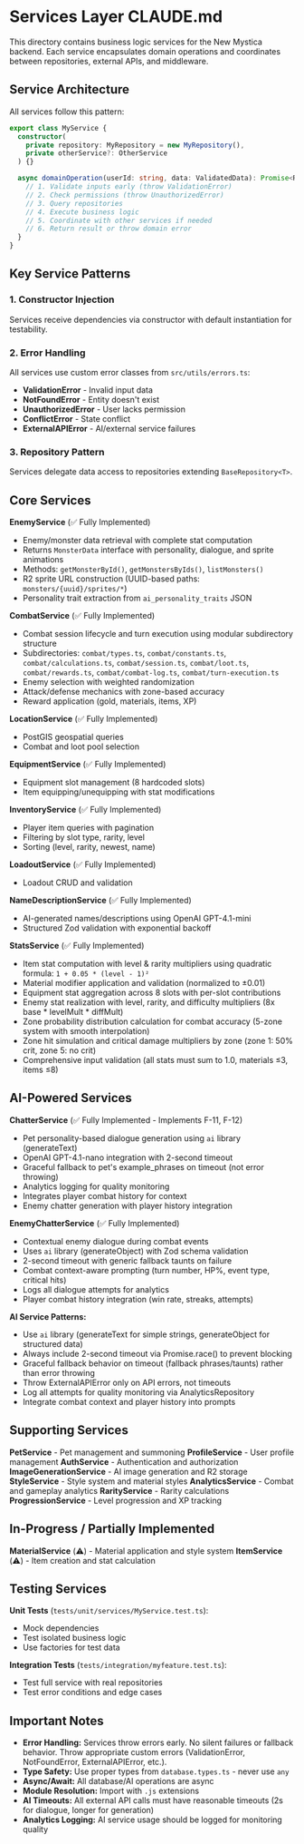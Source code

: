 # Services Layer CLAUDE.md

This directory contains business logic services for the New Mystica backend. Each service encapsulates domain operations and coordinates between repositories, external APIs, and middleware.

## Service Architecture

All services follow this pattern:

```typescript
export class MyService {
  constructor(
    private repository: MyRepository = new MyRepository(),
    private otherService?: OtherService
  ) {}

  async domainOperation(userId: string, data: ValidatedData): Promise<Result> {
    // 1. Validate inputs early (throw ValidationError)
    // 2. Check permissions (throw UnauthorizedError)
    // 3. Query repositories
    // 4. Execute business logic
    // 5. Coordinate with other services if needed
    // 6. Return result or throw domain error
  }
}
```

## Key Service Patterns

### 1. Constructor Injection
Services receive dependencies via constructor with default instantiation for testability.

### 2. Error Handling
All services use custom error classes from `src/utils/errors.ts`:
- **ValidationError** - Invalid input data
- **NotFoundError** - Entity doesn't exist
- **UnauthorizedError** - User lacks permission
- **ConflictError** - State conflict
- **ExternalAPIError** - AI/external service failures

### 3. Repository Pattern
Services delegate data access to repositories extending `BaseRepository<T>`.

## Core Services

**EnemyService** (✅ Fully Implemented)
- Enemy/monster data retrieval with complete stat computation
- Returns `MonsterData` interface with personality, dialogue, and sprite animations
- Methods: `getMonsterById()`, `getMonstersByIds()`, `listMonsters()`
- R2 sprite URL construction (UUID-based paths: `monsters/{uuid}/sprites/*`)
- Personality trait extraction from `ai_personality_traits` JSON

**CombatService** (✅ Fully Implemented)
- Combat session lifecycle and turn execution using modular subdirectory structure
- Subdirectories: `combat/types.ts`, `combat/constants.ts`, `combat/calculations.ts`, `combat/session.ts`, `combat/loot.ts`, `combat/rewards.ts`, `combat/combat-log.ts`, `combat/turn-execution.ts`
- Enemy selection with weighted randomization
- Attack/defense mechanics with zone-based accuracy
- Reward application (gold, materials, items, XP)

**LocationService** (✅ Fully Implemented)
- PostGIS geospatial queries
- Combat and loot pool selection

**EquipmentService** (✅ Fully Implemented)
- Equipment slot management (8 hardcoded slots)
- Item equipping/unequipping with stat modifications

**InventoryService** (✅ Fully Implemented)
- Player item queries with pagination
- Filtering by slot type, rarity, level
- Sorting (level, rarity, newest, name)

**LoadoutService** (✅ Fully Implemented)
- Loadout CRUD and validation

**NameDescriptionService** (✅ Fully Implemented)
- AI-generated names/descriptions using OpenAI GPT-4.1-mini
- Structured Zod validation with exponential backoff

**StatsService** (✅ Fully Implemented)
- Item stat computation with level & rarity multipliers using quadratic formula: `1 + 0.05 * (level - 1)²`
- Material modifier application and validation (normalized to ±0.01)
- Equipment stat aggregation across 8 slots with per-slot contributions
- Enemy stat realization with level, rarity, and difficulty multipliers (8x base * levelMult * diffMult)
- Zone probability distribution calculation for combat accuracy (5-zone system with smooth interpolation)
- Zone hit simulation and critical damage multipliers by zone (zone 1: 50% crit, zone 5: no crit)
- Comprehensive input validation (all stats must sum to 1.0, materials ≤3, items ≤8)

## AI-Powered Services

**ChatterService** (✅ Fully Implemented - Implements F-11, F-12)
- Pet personality-based dialogue generation using `ai` library (generateText)
- OpenAI GPT-4.1-nano integration with 2-second timeout
- Graceful fallback to pet's example_phrases on timeout (not error throwing)
- Analytics logging for quality monitoring
- Integrates player combat history for context
- Enemy chatter generation with player history integration

**EnemyChatterService** (✅ Fully Implemented)
- Contextual enemy dialogue during combat events
- Uses `ai` library (generateObject) with Zod schema validation
- 2-second timeout with generic fallback taunts on failure
- Combat context-aware prompting (turn number, HP%, event type, critical hits)
- Logs all dialogue attempts for analytics
- Player combat history integration (win rate, streaks, attempts)

**AI Service Patterns:**
- Use `ai` library (generateText for simple strings, generateObject for structured data)
- Always include 2-second timeout via Promise.race() to prevent blocking
- Graceful fallback behavior on timeout (fallback phrases/taunts) rather than error throwing
- Throw ExternalAPIError only on API errors, not timeouts
- Log all attempts for quality monitoring via AnalyticsRepository
- Integrate combat context and player history into prompts

## Supporting Services

**PetService** - Pet management and summoning
**ProfileService** - User profile management
**AuthService** - Authentication and authorization
**ImageGenerationService** - AI image generation and R2 storage
**StyleService** - Style system and material styles
**AnalyticsService** - Combat and gameplay analytics
**RarityService** - Rarity calculations
**ProgressionService** - Level progression and XP tracking

## In-Progress / Partially Implemented

**MaterialService** (⚠️) - Material application and style system
**ItemService** (⚠️) - Item creation and stat calculation

## Testing Services

**Unit Tests** (`tests/unit/services/MyService.test.ts`):
- Mock dependencies
- Test isolated business logic
- Use factories for test data

**Integration Tests** (`tests/integration/myfeature.test.ts`):
- Test full service with real repositories
- Test error conditions and edge cases

## Important Notes

- **Error Handling:** Services throw errors early. No silent failures or fallback behavior. Throw appropriate custom errors (ValidationError, NotFoundError, ExternalAPIError, etc.).
- **Type Safety:** Use proper types from `database.types.ts` - never use `any`
- **Async/Await:** All database/AI operations are async
- **Module Resolution:** Import with `.js` extensions
- **AI Timeouts:** All external API calls must have reasonable timeouts (2s for dialogue, longer for generation)
- **Analytics Logging:** AI service usage should be logged for monitoring quality
